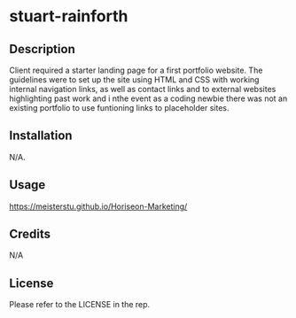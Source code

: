 # stuart-rainforth

## Description

Client required a starter landing page for a first portfolio website.
The guidelines were to set up the site using HTML and CSS with working internal navigation links, as well as contact links and to external websites highlighting past work and i nthe event as a coding newbie there was not an existing portfolio to use funtioning links to placeholder sites.

## Installation

N/A.

## Usage

https://meisterstu.github.io/Horiseon-Marketing/ 

## Credits

N/A

## License

Please refer to the LICENSE in the rep.
